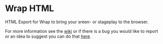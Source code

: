 # Wrap HTML
HTML Export for Wrap to bring your sreen- or stageplay to the browser.

For more information see the [wiki](https://github.com/eprovst/wrap/wiki) or if there is a bug you would like to report
or an idea to suggest you can do that [here](https://github.com/eprovst/wrap/issues).
